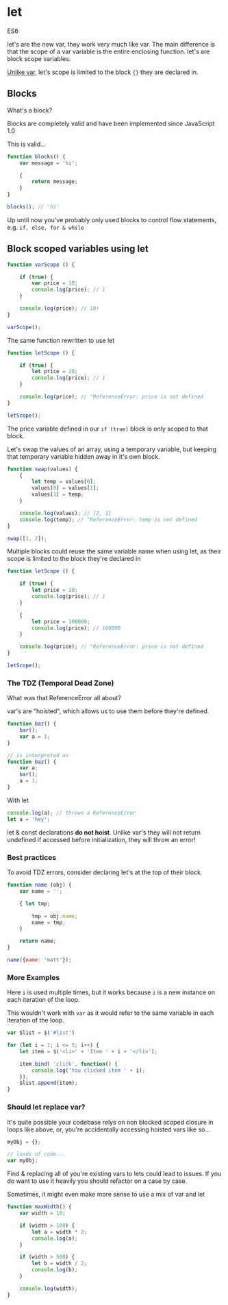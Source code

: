 # let

<div class="spec es6">ES6</div>


let's are the new var, they work very much like var. The main difference is that the scope of a var variable is the entire enclosing function. let's are block scope variables.

[Unlike var](/variables/var), let's scope is limited to the block `{}` they are declared in.

## Blocks
What's a block?

Blocks are completely valid and have been implemented since JavaScript 1.0

This is valid...
```javascript
function blocks() {
    var message = 'hi';

    {
        return message;
    }
}

blocks(); // 'hi'
```

Up until now you've probably only used blocks to control flow statements, e.g. `if, else, for & while`

## Block scoped variables using let

```javascript
function varScope () {

    if (true) {
        var price = 10;
        console.log(price); // 1
    }

    console.log(price); // 10!
}

varScope();
```

The same function rewritten to use let

```javascript
function letScope () {

    if (true) {
        let price = 10;
        console.log(price); // 1
    }

    console.log(price); // "ReferenceError: price is not defined
}

letScope();
```
The price variable defined in our `if (true)` block is only scoped to that block.

Let's swap the values of an array, using a temporary variable, but keeping that temporary variable hidden away in it's own block.

```javascript
function swap(values) {
    {
        let temp = values[0];
        values[0] = values[1];
        values[1] = temp;
    }

    console.log(values); // [2, 1]
    console.log(temp); // "ReferenceError: temp is not defined
}

swap([1, 2]);
```

Multiple blocks could reuse the same variable name when using let, as  their scope is limited to the block they're declared in

```javascript
function letScope () {

    if (true) {
        let price = 10;
        console.log(price); // 1
    }

    {
        let price = 100000;
        console.log(price); // 100000
    }

    console.log(price); // "ReferenceError: price is not defined
}

letScope();
```

### The TDZ (Temporal Dead Zone)
What was that ReferenceError all about?

var's are "hoisted", which allows us to use them before they're defined.
```javascript
function baz() {
    bar();
    var a = 1;
}

// is interpreted as
function baz() {
    var a;
    bar();
    a = 1;
}
```

With let

```javascript
console.log(a); // throws a ReferenceError
let a = 'hey';
```

let & const declarations **do not hoist**. Unlike var's they will not return undefined if accessed before initialization, they will throw an error!

### Best practices
To avoid TDZ errors, consider declaring let's at the top of their block

```javascript
function name (obj) {
    var name = '';

    { let tmp;

        tmp = obj.name;
        name = tmp;
    }

    return name;
}

name({name: 'matt'});
```

### More Examples

Here `i` is used multiple times, but it works because `i` is a new instance on each iteration of the loop.

This wouldn't work with `var` as it would refer to the same variable in each iteration of the loop.

```javascript
var $list = $('#list')

for (let i = 1; i <= 5; i++) {
    let item = $('<li>' + 'Item ' + i + '</li>');

    item.bind( 'click', function() {
        console.log('You clicked item ' + i);
    });
    $list.append(item);
}
```

### Should let replace var?
It's quite possible your codebase relys on non blocked scoped closure in loops like above, or, you're accidentally accessing hoisted vars like so...

```javascript
myObj = {};

// loads of code...
var myObj;
```
Find & replacing all of you're existing vars to lets could lead to issues. If you do want to use it heavily you should refactor on a case by case.

Sometimes, it might even make more sense to use a mix of var and let

```javascript
function maxWidth() {
    var width = 10;

    if (width > 100) {
        let a = width * 2;
        console.log(a);
    }

    if (width > 500) {
        let b = width / 2;
        console.log(b);
    }

    console.log(width);
}
```
